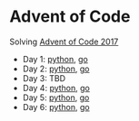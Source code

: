 # Advent of Code

Solving [Advent of Code 2017](http://adventofcode.com/2017)

* Day 1: [python](day1.py), [go](day1.go)
* Day 2: [python](day2.py), [go](day2.go)
* Day 3: TBD
* Day 4: [python](day4.py), [go](day4.go)
* Day 5: [python](day5.py), [go](day5.go)
* Day 6: [python](day6.py), [go](day6.go)
